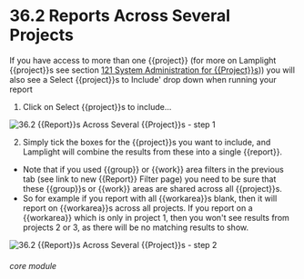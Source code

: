 # 36.2 Reports Across Several Projects

If you have access to more than one {{project}} (for more on Lamplight {{project}}s see section [121 System Administration for {{Project}}s](/help/index/p/121))) you will also see a Select {{project}}s to Include&#039; drop down when running your report

1. Click on Select {{project}}s to include…

![36.2 {{Report}}s Across Several {{Project}}s - step 1](36.2_Reports_Across_Several_Projects_im_1.png)

2. Simply tick the boxes for the {{project}}s you want to include, and Lamplight will combine the results from these into a single {{report}}.

- Note that if you used {{group}} or {{work}} area filters in the previous tab (see link to new {{Report}} Filter page) you need to be sure that these {{group}}s or {{work}} areas are shared across all {{project}}s.
- So for example if you report with all {{workarea}}s blank, then it will report on {{workarea}}s across all projects. If you report on a {{workarea}} which is only in project 1, then you won't see results from projects 2 or 3, as there will be no matching results to show.

![36.2 {{Report}}s Across Several {{Project}}s - step 2](36.2_Reports_Across_Several_Projects_im_2.png)


###### core module
